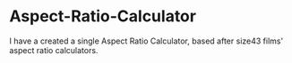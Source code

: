 # Aspect-Ratio-Calculator
I have a created a single Aspect Ratio Calculator, based after size43 films' aspect ratio calculators.
